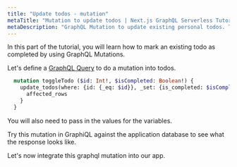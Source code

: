 ```yaml
---
title: "Update todos - mutation"
metaTitle: "Mutation to update todos | Next.js GraphQL Serverless Tutorial"
metaDescription: "GraphQL Mutation to update existing personal todos. Try the mutation in GraphiQL, passing the Authorization token to mark a todo as completed"
---
```


In this part of the tutorial, you will learn how to mark an existing todo as completed by using GraphQL Mutations.

Let's define a [GraphQL Query](https://hasura.io/learn/graphql/intro-graphql/graphql-queries/) to do a mutation into todos.

```graphql
  mutation toggleTodo ($id: Int!, $isCompleted: Boolean!) {
    update_todos(where: {id: {_eq: $id}}, _set: {is_completed: $isCompleted}) {
      affected_rows
    }
  }
```
You will also need to pass in the values for the variables.

Try this mutation in GraphiQL against the application database to see what the response looks like.

Let's now integrate this graphql mutation into our app.
